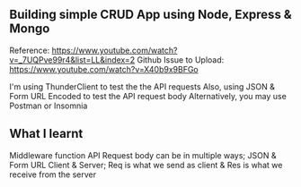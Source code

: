 Building simple CRUD App using Node, Express & Mongo
----------------------------------------------------

Reference: https://www.youtube.com/watch?v=_7UQPve99r4&list=LL&index=2
Github Issue to Upload: https://www.youtube.com/watch?v=X40b9x9BFGo

I'm using ThunderClient to test the the API requests
Also, using JSON & Form URL Encoded to test the API request body
Alternatively, you may use Postman or Insomnia

What I learnt
-------------
Middleware function
API Request body can be in multiple ways; JSON & Form URL
Client & Server; Req is what we send as client & Res is what we receive from the server
